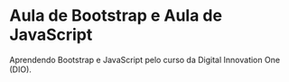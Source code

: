 # Aula de Bootstrap e Aula de JavaScript
Aprendendo Bootstrap e JavaScript pelo curso da Digital Innovation One (DIO).
